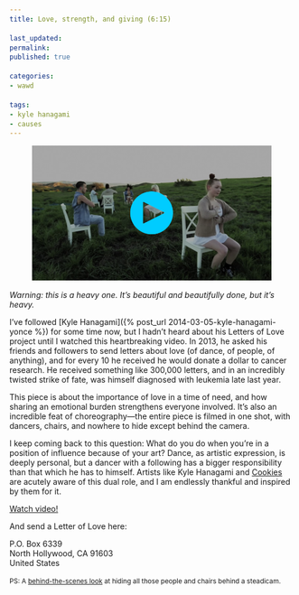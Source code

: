 ```yaml
---
title: Love, strength, and giving (6:15)

last_updated: 
permalink: 
published: true

categories:
- wawd

tags:
- kyle hanagami
- causes
---
```


<figure>
    <a href="http://www.youtube.com/watch?v=f_9hiHriyDQ"><img src="/assets/images/2015-02-18-give_me_strength_kyle_hanagami.jpg" alt="A still from a Youtube dance video by Kyle Hanagami. Dancers are outside on a green field, sitting on scattered white chairs facing in different directions. They all have their hands on their hearts."></a>
</figure>

*Warning: this is a heavy one. It’s beautiful and beautifully done, but it’s heavy.*

I’ve followed [Kyle Hanagami]({% post_url 2014-03-05-kyle-hanagami-yonce %}) for some time now, but I hadn’t heard about his Letters of Love project until I watched this heartbreaking video. In 2013, he asked his friends and followers to send letters about love (of dance, of people, of anything), and for every 10 he received he would donate a dollar to cancer research. He received something like 300,000 letters, and in an incredibly twisted strike of fate, was himself diagnosed with leukemia late last year.

This piece is about the importance of love in a time of need, and how sharing an emotional burden strengthens everyone involved. It’s also an incredible feat of choreography—the entire piece is filmed in one shot, with dancers, chairs, and nowhere to hide except behind the camera.

I keep coming back to this question: What do you do when you’re in a position of influence because of your art? Dance, as artistic expression, is deeply personal, but a dancer with a following has a bigger responsibility than that which he has to himself. Artists like Kyle Hanagami and [Cookies](http://us3.campaign-archive1.com/?u=896d790578b2a99d6a42c4cb7&id=72b3338933) are acutely aware of this dual role, and I am endlessly thankful and inspired by them for it.

[Watch video!](http://www.youtube.com/watch?v=f_9hiHriyDQ)

And send a Letter of Love here:

P.O. Box 6339  
North Hollywood, CA 91603  
United States

<small>PS: A [behind-the-scenes look](http://instagram.com/p/zOWL_1qpW7) at hiding all those people and chairs behind a steadicam.</small>